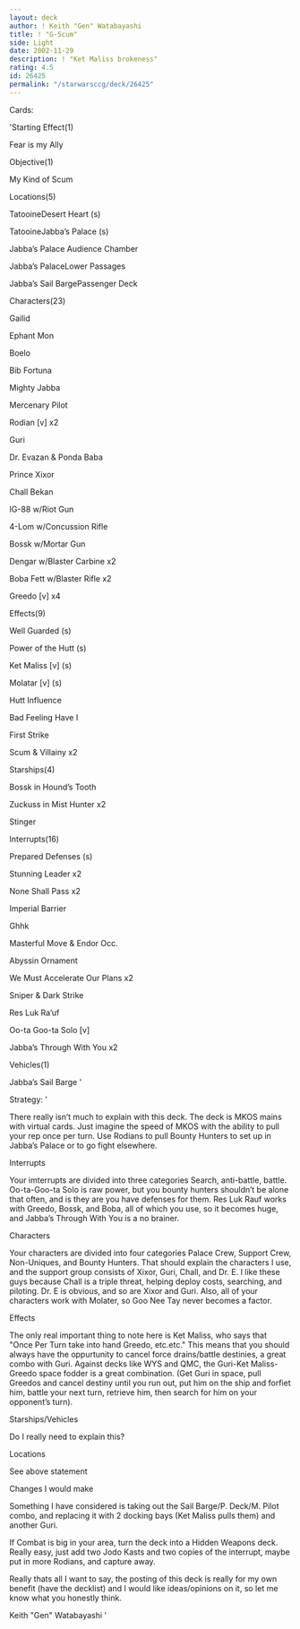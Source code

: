 ```yaml
---
layout: deck
author: ! Keith "Gen" Watabayashi
title: ! "G-Scum"
side: Light
date: 2002-11-29
description: ! "Ket Maliss brokeness"
rating: 4.5
id: 26425
permalink: "/starwarsccg/deck/26425"
---
```

Cards: 

'Starting Effect(1)

Fear is my Ally


Objective(1)

My Kind of Scum


Locations(5)

TatooineDesert Heart  (s)

TatooineJabba’s Palace (s)

Jabba’s Palace Audience Chamber

Jabba’s PalaceLower Passages

Jabba’s Sail BargePassenger Deck


Characters(23)

Gailid

Ephant Mon

Boelo

Bib Fortuna

Mighty Jabba

Mercenary Pilot

Rodian [v] x2

Guri

Dr. Evazan & Ponda Baba

Prince Xixor

Chall Bekan

IG-88 w/Riot Gun

4-Lom w/Concussion Rifle

Bossk w/Mortar Gun

Dengar w/Blaster Carbine x2

Boba Fett w/Blaster Rifle x2

Greedo [v] x4


Effects(9)

Well Guarded (s)

Power of the Hutt (s)

Ket Maliss [v] (s)

Molatar [v] (s)

Hutt Influence

Bad Feeling Have I

First Strike 

Scum & Villainy x2


Starships(4)

Bossk in Hound’s Tooth

Zuckuss in Mist Hunter x2

Stinger


Interrupts(16)

Prepared Defenses (s)

Stunning Leader x2

None Shall Pass x2

Imperial Barrier

Ghhk

Masterful Move & Endor Occ.

Abyssin Ornament

We Must Accelerate Our Plans x2

Sniper & Dark Strike

Res Luk Ra’uf

Oo-ta Goo-ta Solo [v]

Jabba’s Through With You x2


Vehicles(1)

Jabba’s Sail Barge '

Strategy: '

There really isn’t much to explain with this deck. The deck is MKOS mains with virtual cards. Just imagine the speed of MKOS  with the ability to pull your rep once per turn. Use Rodians to pull Bounty Hunters to set up in Jabba’s Palace or to go fight elsewhere.


Interrupts


Your imterrupts are divided into three categories Search, anti-battle, battle. Oo-ta-Goo-ta Solo is raw power, but you bounty hunters shouldn’t be alone that often, and is they are you have defenses for them. Res Luk Rauf works with Greedo, Bossk, and Boba, all of which you use, so it becomes huge, and Jabba’s Through With You is a no brainer.


Characters


Your characters are divided into four categories Palace Crew, Support Crew, Non-Uniques, and Bounty Hunters. That should explain the characters I use, and the support group consists of Xixor, Guri, Chall, and Dr. E. I like these guys because Chall is a triple threat, helping deploy costs, searching, and piloting. Dr. E is obvious, and so are Xixor and Guri. Also, all of your characters work with Molater, so Goo Nee Tay never becomes a factor.


Effects


The only real important thing to note here is Ket Maliss, who says that "Once Per Turn take into hand Greedo, etc.etc." This means that you should always have the oppurtunity to cancel force drains/battle destinies, a great combo with Guri. Against decks like WYS and QMC, the Guri-Ket Maliss-Greedo space fodder is a great combination. (Get Guri in space, pull Greedos and cancel destiny until you run out, put him on the ship and forfiet him, battle your next turn, retrieve him, then search for him on your opponent’s turn).


Starships/Vehicles


Do I really need to explain this?


Locations


See above statement



Changes I would make


Something I have considered is taking out the Sail Barge/P. Deck/M. Pilot combo, and replacing it with 2 docking bays (Ket Maliss pulls them) and another Guri.


If Combat is big in your area, turn the deck into a Hidden Weapons deck. Really easy, just add two Jodo Kasts and two copies of the interrupt, maybe put in more Rodians, and capture away.



Really thats all I want to say, the posting of this deck is really for my own benefit (have the decklist) and I would like ideas/opinions on it, so let me know what you honestly think.


Keith "Gen" Watabayashi '
